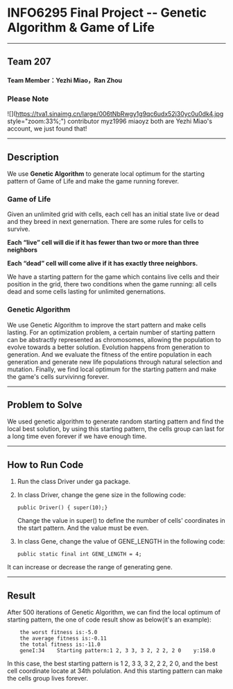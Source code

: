   
INFO6295 Final Project -- Genetic Algorithm & Game of Life
===================================  
***
## Team 207
#### Team Member：Yezhi Miao，Ran Zhou


### Please Note
![](https://tva1.sinaimg.cn/large/006tNbRwgy1g9qc6udx52j30yc0u0dk4.jpg style="zoom:33%;")
contributor myz1996 miaoyz both are Yezhi Miao's account, we just found that! 
***
## Description
We use **Genetic Algorithm** to generate local optimum for the starting pattern of Game of Life and make the game running forever. 
### Game of Life
Given an unlimited grid with cells, each cell has an initial state live or dead and they breed in next genernation. There are some rules for cells to survive. 

**Each “live” cell will die if it has fewer than two or more than three neighbors**

**Each “dead” cell will come alive if it has exactly three neighbors.**

We have a starting pattern for the game which contains live cells and their position in the grid, there two conditions when the game running: all cells dead and some cells lasting for unlimited genernations.

### Genetic Algorithm
We use Genetic Algorithm to improve the start pattern and make cells lasting. For an optimization problem, a certain number of starting pattern can be abstractly represented as chromosomes, allowing the population to evolve towards a better solution. Evolution happens from generation to generation. And we evaluate the fitness of the entire population in each generation and generate new life populations through natural selection and mutation. Finally, we find local optimum for the starting pattern and make the game's cells survivinng forever. 
***

## Problem to Solve
We used genetic algorithm to generate random starting pattern and find the local best solution, by using this starting pattern, the cells group can last for a long time even forever if we have enough time.

***
## How to Run Code
1. Run the class Driver under ga package.
2. In class Driver, change the gene size in the following code:

    `public Driver() { super(10);}`

   Change the value in super() to define the number of cells' coordinates in the start pattern. And the value must be even.
3. In class Gene, change the value of GENE_LENGTH in the following code:

    `public static final int GENE_LENGTH = 4;`
     
It can increase or decrease the range of generating gene.
        
***
## Result
After 500 iterations of Genetic Algorithm, we can find the local optimum of starting pattern, the one of code result show as below(it's an example):
        
        the worst fitness is:-5.0
        the average fitness is:-0.11
        the total fitness is:-11.0
        geneI:34	Starting pattern:1 2, 3 3, 3 2, 2 2, 2 0	y:158.0

In this case, the best starting pattern is 1 2, 3 3, 3 2, 2 2, 2 0, and the best cell coordinate locate at 34th polulation. And this starting pattern can make the cells group lives forever.
